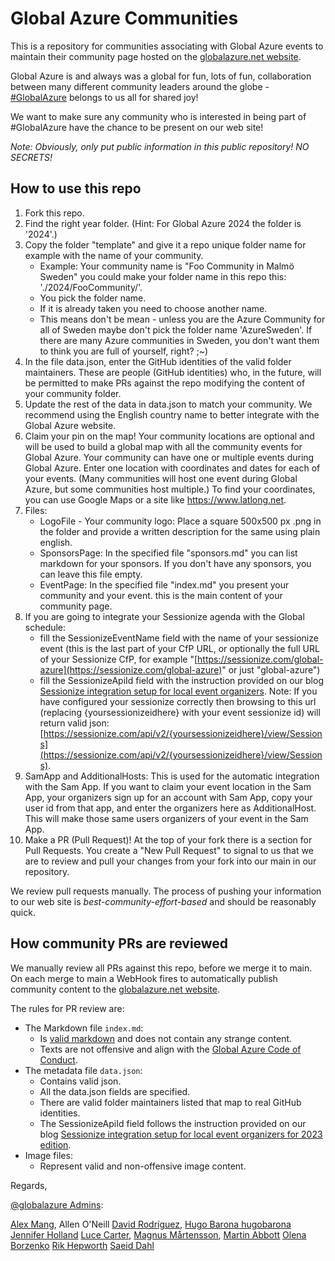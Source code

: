 # Global Azure Communities

This is a repository for communities associating with Global Azure events to maintain their community page hosted on the [globalazure.net website](https://globalazure.net).

Global Azure is and always was a global for fun, lots of fun, collaboration between many different community leaders around the globe - [#GlobalAzure](https://twitter.com/search?q=%23globalazure) belongs to us all for shared joy!

We want to make sure any community who is interested in being part of #GlobalAzure have the chance to be present on our web site!

*Note: Obviously, only put public information in this public repository! NO SECRETS!*

## How to use this repo

1. Fork this repo.
2. Find the right year folder. (Hint: For Global Azure 2024 the folder is '2024'.)
3. Copy the folder "template" and give it a repo unique folder name for example with the name of your community.
   * Example: Your community name is "Foo Community in Malmö Sweden" you could make your folder name in this repo this: './2024/FooCommunity/'.
   * You pick the folder name.
   * If it is already taken you need to choose another name.
   * This means don't be mean - unless you are the Azure Community for all of Sweden maybe don't pick the folder name 'AzureSweden'. If there are many Azure communities in Sweden, you don't want them to think you are full of yourself, right? ;~)
4. In the file data.json, enter the GitHub identities of the valid folder maintainers. These are people (GitHub identities) who, in the future, will be permitted to make PRs against the repo modifying the content of your community folder.
5. Update the rest of the data in data.json to match your community. We recommend using the English country name to better integrate with the Global Azure website.
6. Claim your pin on the map! Your community locations are optional and will be used to build a global map with all the community events for Global Azure. Your community can have one or multiple events during Global Azure. Enter one location with coordinates and dates for each of your events. (Many communities will host one event during Global Azure, but some communities host multiple.) To find your coordinates, you can use Google Maps or a site like https://www.latlong.net.
7. Files:
   * LogoFile - Your community logo: Place a square 500x500 px .png in the folder and provide a written description for the same using plain english.
   * SponsorsPage: In the specified file "sponsors.md" you can list markdown for your sponsors. If you don't have any sponsors, you can leave this file empty.
   * EventPage: In the specified file "index.md" you present your community and your event. this is the main content of your community page.
8. If you are going to integrate your Sessionize agenda with the Global schedule:
   * fill the SessionizeEventName field with the name of your sessionize event (this is the last part of your CfP URL, or optionally the full URL of your Sessionize CfP, for example "[https://sessionize.com/global-azure](https://sessionize.com/global-azure)" or just "global-azure")
   * fill the SessionizeApiId field with the instruction provided on our blog [Sessionize integration setup for local event organizers](https://blog.globalazure.net/Blog/Post/284/Sessionize-integration-setup-for-local-event-organizers-for-2022-edition). Note: If you have configured your sessionize correctly then browsing to this url (replacing {yoursessionizeidhere} with your event sessionize id) will return valid json: [https://sessionize.com/api/v2/{yoursessionizeidhere}/view/Sessions](https://sessionize.com/api/v2/{yoursessionizeidhere}/view/Sessions).
9. SamApp and AdditionalHosts: This is used for the automatic integration with the Sam App. If you want to claim your event location in the Sam App, your organizers sign up for an account with Sam App, copy your user id from that app, and enter the organizers here as AdditionalHost. This will make those same users organizers of your event in the Sam App.
10. Make a PR (Pull Request)! At the top of your fork there is a section for Pull Requests. You create a "New Pull Request" to signal to us that we are to review and pull your changes from your fork into our main in our repository.

We review pull requests manually. The process of pushing your information to our web site is *best-community-effort-based* and should be reasonably quick.

## How community PRs are reviewed

We manually review all PRs against this repo, before we merge it to main. On each merge to main a WebHook fires to automatically publish community content to the [globalazure.net website](https://globalazure.net).

The rules for PR review are:

* The Markdown file `index.md`:
  * Is [valid markdown](https://www.markdownguide.org/basic-syntax) and does not contain any strange content.
  * Texts are not offensive and align with the [Global Azure Code of Conduct](https://globalazure.net/#CoC).
* The metadata file `data.json`:
  * Contains valid json.
  * All the data.json fields are specified.
  * There are valid folder maintainers listed that map to real GitHub identities.
  * The SessionizeApiId field follows the instruction provided on our blog [Sessionize integration setup for local event organizers for 2023 edition](https://blog.globalazure.net/Blog/Post/301/Sessionize-integration-setup-for-local-event-organizers-for-2023-edition).
* Image files:
  * Represent valid and non-offensive image content.

Regards,

[@globalazure Admins](https://twitter.com/globalazure):

[Alex Mang](https://github.com/iamalexmang),
Allen O'Neill
[David Rodríguez](https://github.com/davidjrh),
[Hugo Barona hugobarona](https://github.com/hugobarona)
[Jennifer Holland](https://github.com/JFHoll)
[Luce Carter](https://github.com/LuceCarter),
[Magnus M&aring;rtensson](https://github.com/noopman),
[Martin Abbott](https://github.com/martinabbott)
[Olena Borzenko](https://github.com/OlenaBorzenko)
[Rik Hepworth](https://github.com/rikhepworth)
[Saeid Dahl](https://github.com/saeid-adz)